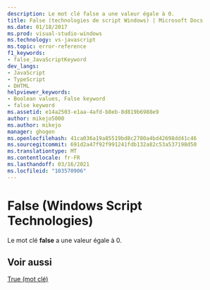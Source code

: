 ```yaml
---
description: Le mot clé false a une valeur égale à 0.
title: False (technologies de script Windows) | Microsoft Docs
ms.date: 01/18/2017
ms.prod: visual-studio-windows
ms.technology: vs-javascript
ms.topic: error-reference
f1_keywords:
- false_JavaScriptKeyword
dev_langs:
- JavaScript
- TypeScript
- DHTML
helpviewer_keywords:
- Boolean values, False keyword
- false keyword
ms.assetid: e14a2503-e1aa-4afd-b8eb-8d819b6988e9
author: mikejo5000
ms.author: mikejo
manager: ghogen
ms.openlocfilehash: 41ca036a19a85519bd8c2780a4bd42698dd41c46
ms.sourcegitcommit: 691d2a47f92f991241fdb132a82c53a537198d50
ms.translationtype: MT
ms.contentlocale: fr-FR
ms.lasthandoff: 03/16/2021
ms.locfileid: "103570906"
---
```

# <a name="false-windows-script-technologies"></a>False (Windows Script Technologies)
Le mot clé **false** a une valeur égale à 0.  
  
## <a name="see-also"></a>Voir aussi  
 [True (mot clé)](../../javascript/misc/true-keyword.md)

